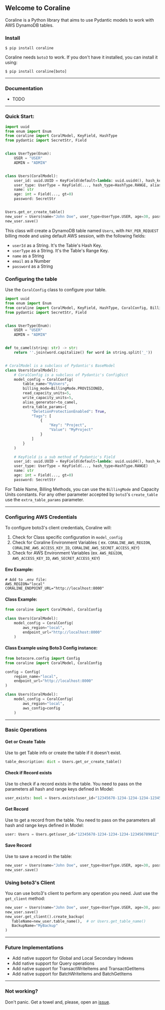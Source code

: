 ## Welcome to Coraline

Coraline is a Python library that aims to use Pydantic models to work with AWS DynamoDB tables.

### Install

```shell
$ pip install coraline
```

Coraline needs `boto3` to work. If you don't have it installed, you can install it using:

```shell
$ pip install coraline[boto]
```

---

### Documentation

* TODO

---

### Quick Start:

```python
import uuid
from enum import Enum
from coraline import CoralModel, KeyField, HashType
from pydantic import SecretStr, Field


class UserType(Enum):
    USER = "USER"
    ADMIN = "ADMIN"


class Users(CoralModel):
    user_id: uuid.UUID = KeyField(default=lambda: uuid.uuid4(), hash_key=HashType.HASH, alias="userId")
    user_type: UserType = KeyField(..., hash_type=HashType.RANGE, alias="userType")
    name: str
    age: int = Field(..., gt=0)
    password: SecretStr


Users.get_or_create_table()
new_user = Users(name="John Doe", user_type=UserType.USER, age=30, password="123456")
new_user.save()
```

This class will create a DynamoDB table named `Users`, with `PAY_PER_REQUEST` billing mode and using default AWS
session, with the following fields:

* `userId` as a String. It's the Table's Hash Key.
* `userType` as a String. It's the Table's Range Key.
* `name` as a String
* `email` as a Number
* `password` as a String

### Configuring the table

Use the `CoralConfig` class to configure your table.

```python
import uuid
from enum import Enum
from coraline import CoralModel, KeyField, HashType, CoralConfig, BillingMode
from pydantic import SecretStr, Field


class UserType(Enum):
    USER = "USER"
    ADMIN = "ADMIN"


def to_camel(string: str) -> str:
    return ''.join(word.capitalize() for word in string.split('_'))


# CoralModel is a subclass of Pydantic's BaseModel
class Users(CoralModel):
    # CoralConfig is a subclass of Pydantic's ConfigDict
    model_config = CoralConfig(
        table_name="MyUsers",
        billing_mode=BillingMode.PROVISIONED,
        read_capacity_units=5,
        write_capacity_units=5,
        alias_generator=to_camel,
        extra_table_params={
            "DeletionProtectionEnabled": True,
            "Tags": [
                {
                    "Key": "Project",
                    "Value": "MyProject"
                }
            ]
        }
    )

    # KeyField is a sub method of Pydantic's Field
    user_id: uuid.UUID = KeyField(default=lambda: uuid.uuid4(), hash_key=HashType.HASH)
    user_type: UserType = KeyField(..., hash_type=HashType.RANGE)
    name: str
    age: int = Field(..., gt=0)
    password: SecretStr
```

For Table Name, Billing Methods, you can use the `BillingMode` and Capacity Units constants. For any other parameter
accepted by `boto3`'s `create_table` use the `extra_table_params` parameter.

---

### Configuring AWS Credentials

To configure boto3's client credentials, Coraline will:

1. Check for Class specific configuration in `model_config`
2. Check for Coraline Environment Variables (
   ex. `CORALINE_AWS_REGION`, `CORALINE_AWS_ACCESS_KEY_ID`, `CORALINE_AWS_SECRET_ACCESS_KEY`)
3. Check for AWS Environment Variables (ex. `AWS_REGION`, `AWS_ACCESS_KEY_ID`, `AWS_SECRET_ACCESS_KEY`)

#### Env Example:
```dotenv
# Add to .env file:
AWS_REGION="local"
CORALINE_ENDPOINT_URL="http://localhost:8000"
```

#### Class Example:
```python
from coraline import CoralModel, CoralConfig

class Users(CoralModel):
    model_config = CoralConfig(
        aws_region="local",
        endpoint_url="http://localhost:8000"
    )
```

#### Class Example using Boto3 Config instance:
```python
from botocore.config import Config
from coraline import CoralModel, CoralConfig

config = Config(
    region_name="local",
    endpoint_url="http://localhost:8000"
)

class Users(CoralModel):
    model_config = CoralConfig(
        aws_region="local",
        aws_config=config
    )
```

---

### Basic Operations

#### Get or Create Table
Use to get Table info or create the table if it doesn't exist.

```python
table_description: dict = Users.get_or_create_table()
```

#### Check if Record exists
Use to check if a record exists in the table. You need to pass on the parameters all hash and range keys defined in Model:

```python
user_exists: bool = Users.exists(user_id="12345678-1234-1234-1234-123456789012", user_type=UserType.USER)
```

#### Get Record
Use to get a record from the table. You need to pass on the parameters all hash and range keys defined in Model:

```python
user: Users = Users.get(user_id="12345678-1234-1234-1234-123456789012", user_type=UserType.USER)
```

#### Save Record
Use to save a record in the table:

```python
new_user = Users(name="John Doe", user_type=UserType.USER, age=30, password="123456")
new_user.save()
```

### Using boto3's Client

You can use boto3's client to perform any operation you need. Just use the `get_client` method:

```python
new_user = Users(name="John Doe", user_type=UserType.USER, age=30, password="123456")
new_user.save()
new_user.get_client().create_backup(
   TableName=new_user.table_name(),  # or Users.get_table_name()
   BackupName="MyBackup"
)
```

---

### Future Implementations
* Add native support for Global and Local Secondary Indexes
* Add native support for Query operations
* Add native support for TransactWriteItems and TransactGetItems
* Add native support for BatchWriteItems and BatchGetItems

---

### Not working?

Don't panic. Get a towel and, please, open an
[issue](https://github.com/megalus/coraline/issues).
